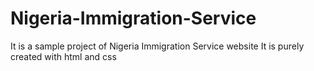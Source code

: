 # Nigeria-Immigration-Service
It is a sample project of Nigeria Immigration Service website
It is purely created with html and css
